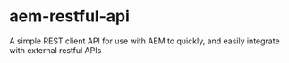 # aem-restful-api
A simple REST client API for use with AEM to quickly, and easily integrate with external restful APIs
